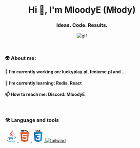 <h1 align="center">Hi 👋, I'm MloodyE (Młody)</h1>
<h3 align="center">Ideas. Code. Results.</h3>

<p align="center">
  <img src="https://d.wattpad.com/story_parts/627920861/images/1551b588fadc50de330518113844.gif" alt="gif" width="256" height="256">
</p>

<br>

<h3 align="left">👽 About me:</h3>
  <h4>   🔭 I’m currently working on: luckyplay.pl, fenixmc.pl and ...</h4>
  <h4>   🌱 I’m currently learning: Redis, React</h4>
  <h4>   📫 How to reach me: Discord: MloodyE</h4>
<br>

<h3 align="left">🛠 Language and tools</h3>
<p align="left"> 
  <a href="https://www.java.com" target="_blank" rel="noreferrer"> <img src="https://raw.githubusercontent.com/devicons/devicon/master/icons/java/java-original.svg" alt="java" width="40" height="40"/> </a> 
  <a href="https://www.w3.org/html/" target="_blank" rel="noreferrer"> <img src="https://raw.githubusercontent.com/devicons/devicon/master/icons/html5/html5-original-wordmark.svg" alt="html5" width="40" height="40"/> </a> 
  <a href="https://www.w3schools.com/css/" target="_blank" rel="noreferrer"> <img src="https://raw.githubusercontent.com/devicons/devicon/master/icons/css3/css3-original-wordmark.svg" alt="css3" width="40" height="40"/> </a> 
  <a href="https://tailwindcss.com/" target="_blank" rel="noreferrer"> <img src="https://www.vectorlogo.zone/logos/tailwindcss/tailwindcss-icon.svg" alt="tailwind" width="40" height="40"/> </a> </p>
